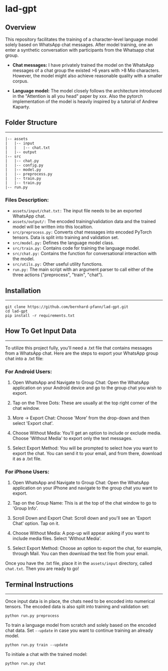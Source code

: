 # lad-gpt
## Overview
This repository facilitates the training of a character-level language model solely based on WhatsApp chat messages. After model training, one an enter a synthetic conversation with participants from the Whatsapp chat group. <br>
- <b>Chat messages:</b> I have privately trained the model on the WhatsApp messages of a chat group the existed >6 years with >8 Mio characters. However, the model might also achieve reasonable quality with a smaller corpus.

- <b>Language model:</b>
The model closely follows the architecture introduced in the "Attention is all you head" paper by xxx. Also the pytorch implementation of the model is heavily inspired by a tutorial of Andrew Kaparty.


## Folder Structure
***
```
|-- assets
|   |-- input
|   |   |-- chat.txt
|   |-- output
|-- src
|   |-- chat.py
|   |-- config.py
|   |-- model.py
|   |-- preprocess.py
|   |-- train.py
|   |-- train.py
|-- run.py
```

### Files Description:
- <code>assets/input/chat.txt:</code> The input file needs to be an exported WhatsApp chat.
- <code>assets/output/:</code> The encoded training/validation data and the trained model will be written into this localtion.
- <code>src/preprocess.py:</code> Converts chat messages into encoded PyTorch tensors. Data is split into training and validation set.
- <code>src/model.py:</code> Defines the language model class.
- <code>src/train.py:</code> Contains code for training the language model.
- <code>src/chat.py:</code> Contains the function for conversational interaction with the model.
- <code>src/utils.py:</code> Other useful utility functions.
- <code>run.py:</code> The main script with an argument parser to call either of the three actions ("preprocess", "train", "chat").

## Installation
***
```
git clone https://github.com/bernhard-pfann/lad-gpt.git
cd lad-gpt
pip install -r requirements.txt
```

## How To Get Input Data
***
To utilize this project fully, you'll need a .txt file that contains messages from a WhatsApp chat. Here are the steps to export your WhatsApp group chat into a .txt file:

### For Android Users:
1. Open WhatsApp and Navigate to Group Chat: Open the WhatsApp application on your Android device and go to the group chat you wish to export.

2. Tap on the Three Dots: These are usually at the top right corner of the chat window.

3. More -> Export Chat: Choose 'More' from the drop-down and then select 'Export chat'.

4. Choose Without Media: You'll get an option to include or exclude media. Choose 'Without Media' to export only the text messages.

5. Select Export Method: You will be prompted to select how you want to export the chat. You can send it to your email, and from there, download it as a .txt file.

### For iPhone Users:
1. Open WhatsApp and Navigate to Group Chat: Open the WhatsApp application on your iPhone and navigate to the group chat you want to export.

2. Tap on the Group Name: This is at the top of the chat window to go to 'Group Info'.

3. Scroll Down and Export Chat: Scroll down and you'll see an 'Export Chat' option. Tap on it.

4. Choose Without Media: A pop-up will appear asking if you want to include media files. Select 'Without Media'.

5. Select Export Method: Choose an option to export the chat, for example, through Mail. You can then download the text file from your email.

Once you have the .txt file, place it in the <code>assets/input</code> directory, called <code>chat.txt</code>. Then you are ready to go!

## Terminal Instructions
***

Once input data is in place, the chats need to be encoded into numerical tensors. The encoded data is also split into training and validation set:
```
python run.py preprocess
```
To train a language model from scratch and solely based on the encoded chat data. Set <code>--update</code> in case you want to continue training an already model.
```
python run.py train --update
```
To initiale a chat with the trained model:
```
python run.py chat
```